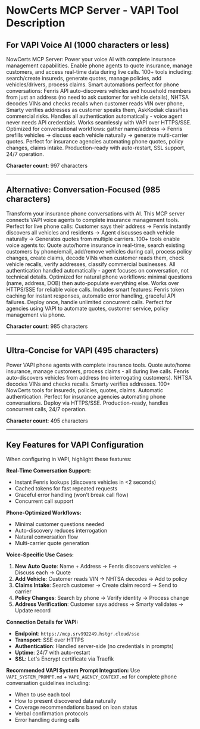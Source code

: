 # NowCerts MCP Server - VAPI Tool Description

## For VAPI Voice AI (1000 characters or less)

NowCerts MCP Server: Power your voice AI with complete insurance management capabilities. Enable phone agents to quote insurance, manage customers, and access real-time data during live calls. 100+ tools including: search/create insureds, generate quotes, manage policies, add vehicles/drivers, process claims. Smart automations perfect for phone conversations: Fenris API auto-discovers vehicles and household members from just an address (no need to ask customer for vehicle details), NHTSA decodes VINs and checks recalls when customer reads VIN over phone, Smarty verifies addresses as customer speaks them, AskKodiak classifies commercial risks. Handles all authentication automatically - voice agent never needs API credentials. Works seamlessly with VAPI over HTTPS/SSE. Optimized for conversational workflows: gather name/address → Fenris prefills vehicles → discuss each vehicle naturally → generate multi-carrier quotes. Perfect for insurance agencies automating phone quotes, policy changes, claims intake. Production-ready with auto-restart, SSL support, 24/7 operation.

**Character count**: 997 characters

---

## Alternative: Conversation-Focused (985 characters)

Transform your insurance phone conversations with AI. This MCP server connects VAPI voice agents to complete insurance management tools. Perfect for live phone calls: Customer says their address → Fenris instantly discovers all vehicles and residents → Agent discusses each vehicle naturally → Generates quotes from multiple carriers. 100+ tools enable voice agents to: Quote auto/home insurance in real-time, search existing customers by phone/email, add/remove vehicles during call, process policy changes, create claims, decode VINs when customer reads them, check vehicle recalls, verify addresses, classify commercial businesses. All authentication handled automatically - agent focuses on conversation, not technical details. Optimized for natural phone workflows: minimal questions (name, address, DOB) then auto-populate everything else. Works over HTTPS/SSE for reliable voice calls. Includes smart features: Fenris token caching for instant responses, automatic error handling, graceful API failures. Deploy once, handle unlimited concurrent calls. Perfect for agencies using VAPI to automate quotes, customer service, policy management via phone.

**Character count**: 985 characters

---

## Ultra-Concise for VAPI (495 characters)

Power VAPI phone agents with complete insurance tools. Quote auto/home insurance, manage customers, process claims - all during live calls. Fenris auto-discovers vehicles from address (no interrogating customers). NHTSA decodes VINs and checks recalls. Smarty verifies addresses. 100+ NowCerts tools for insureds, policies, quotes, claims. Automatic authentication. Perfect for insurance agencies automating phone conversations. Deploy via HTTPS/SSE. Production-ready, handles concurrent calls, 24/7 operation.

**Character count**: 495 characters

---

## Key Features for VAPI Configuration

When configuring in VAPI, highlight these features:

**Real-Time Conversation Support:**
- Instant Fenris lookups (discovers vehicles in <2 seconds)
- Cached tokens for fast repeated requests
- Graceful error handling (won't break call flow)
- Concurrent call support

**Phone-Optimized Workflows:**
- Minimal customer questions needed
- Auto-discovery reduces interrogation
- Natural conversation flow
- Multi-carrier quote generation

**Voice-Specific Use Cases:**
1. **New Auto Quote**: Name + Address → Fenris discovers vehicles → Discuss each → Quote
2. **Add Vehicle**: Customer reads VIN → NHTSA decodes → Add to policy
3. **Claims Intake**: Search customer → Create claim record → Send to carrier
4. **Policy Changes**: Search by phone → Verify identity → Process change
5. **Address Verification**: Customer says address → Smarty validates → Update record

**Connection Details for VAPI:**
- **Endpoint**: `https://mcp.srv992249.hstgr.cloud/sse`
- **Transport**: SSE over HTTPS
- **Authentication**: Handled server-side (no credentials in prompts)
- **Uptime**: 24/7 with auto-restart
- **SSL**: Let's Encrypt certificate via Traefik

**Recommended VAPI System Prompt Integration:**
Use `VAPI_SYSTEM_PROMPT.md` + `VAPI_AGENCY_CONTEXT.md` for complete phone conversation guidelines including:
- When to use each tool
- How to present discovered data naturally
- Coverage recommendations based on loan status
- Verbal confirmation protocols
- Error handling during calls
